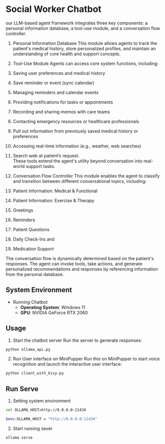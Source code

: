 
# Social Worker Chatbot 

our LLM-based agent framework integrates three key components: a personal information database, a tool-use module, and a conversation flow controller. 

1. Personal Information Database
This module allows agents to track the patient's medical history, store personalized profiles, and maintain an understanding of core health and support concepts.

2. Tool-Use Module
Agents can access core system functions, including:
  1.	Saving user preferences and medical history 
  2.	Save reminder or event (sync calendar) 
  3.	Managing reminders and calendar events 
  4.	Providing notifications for tasks or appointments 
  5.	Recording and sharing memos with care teams 
  6.	Contacting emergency resources or healthcare professionals 
  7.	Pull out information from previously saved medical history or preferences 
  8.	Accessing real-time information (e.g., weather, web searches) 
  9.	Search web at patient’s request.  
These tools extend the agent's utility beyond conversation into real-world support tasks.

3. Conversation Flow Controller
This module enables the agent to classify and transition between different conversational topics, including:
  1.	Patient Information: Medical & Functional 
  2.	Patient Information: Exercise & Therapy 
  3.	Greetings 
  4.	Reminders 
  5.	Patient Questions 
  6.	Daily Check-Ins and  
  7.	Medication Support
     
The conversation flow is dynamically determined based on the patient's responses. The agent can invoke tools, take actions, and generate personalized recommendations and responses by referencing information from the personal database.


## System Environment  

* Running Chatbot  
  - **Operating System**: Windows 11  
  - **GPU**: NVIDIA GeForce RTX 2060

##  Usage
1. Start the chatbot server
Run the server to generate responses:

```sh
python ollama_api.py
```

2. Run User interface on MiniPupper
Run this on MiniPupper to start voice recognition and launch the interactive user interface:

```sh
python client_with_kivy.py
```

## Run Serve
1. Setting system environment
 ```sh
set OLLAMA_HOST=http://0.0.0.0:11434
```
```sh
$env:OLLAMA_HOST = "http://0.0.0.0:11434"
```
2. Start running sever
```sh
ollama serve
```



